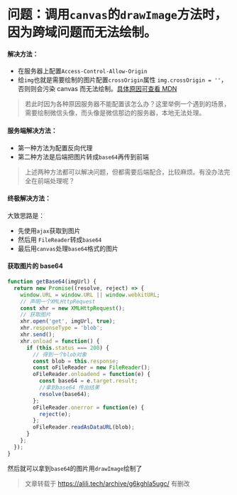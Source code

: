 # 问题：调用`canvas`的`drawImage`方法时，因为跨域问题而无法绘制。

#### 解决方法：

- 在服务器上配置`Access-Control-Allow-Origin`
- 给`img`也就是需要绘制的图片配置`crossOrigin`属性 `img.crossOrigin = ''`，否则则会污染 canvas 而无法绘制。[具体原因可查看 MDN](https://developer.mozilla.org/zh-CN/docs/Web/HTML/CORS_enabled_image)

> 若此时因为各种原因服务器不能配置该怎么办？这里举例一个遇到的场景，需要绘制微信头像，而头像是微信那边的服务器，本地无法处理。

#### 服务端解决方法：

- 第一种方法为配置反向代理
- 第二种方法是后端把图片转成`base64`再传到前端

> 上述两种方法都可以解决问题，但都需要后端配合，比较麻烦。有没办法完全在前端处理呢？

#### 终极解决方法：

大致思路是：

- 先使用`ajax`获取到图片
- 然后用 `FileReader`转成`base64`
- 最后用`canvas`处理`base64`格式的图片

#### 获取图片的 base64

```js
function getBase64(imgUrl) {
  return new Promise((resolve, reject) => {
    window.URL = window.URL || window.webkitURL;
    // 声明一个XMLHttpRequest
    const xhr = new XMLHttpRequest();
    // 获取图片
    xhr.open('get', imgUrl, true);
    xhr.responseType = 'blob';
    xhr.send();
    xhr.onload = function() {
      if (this.status === 200) {
        // 得到一个blob对象
        const blob = this.response;
        const oFileReader = new FileReader();
        oFileReader.onloadend = function(e) {
          const base64 = e.target.result;
          //拿到base64 传出结果
          resolve(base64);
        };
        oFileReader.onerror = function(e) {
          reject(e);
        };
        oFileReader.readAsDataURL(blob);
      }
    };
  });
}
```

然后就可以拿到`base64`的图片用`drawImage`绘制了

> 文章转载于 https://alili.tech/archive/g6kghla5ugc/ 有删改
